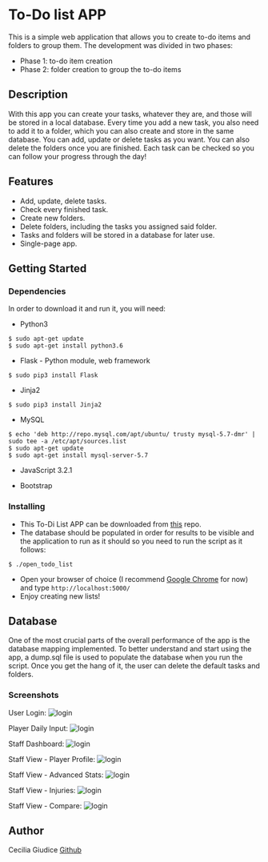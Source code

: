 # To-Do list APP

This is a simple web application that allows you to create to-do items and folders to
group them. The development was divided in two phases:
- Phase 1: to-do item creation
- Phase 2: folder creation to group the to-do items

## Description

With this app you can create your tasks, whatever they are, and those will be stored in a local database. Every time you add a new task, you also need to add it to a folder, which you can also create and store in the same database. You can add, update or delete tasks as you want. You can also delete the folders once you are finished. Each task can be checked so you can follow your progress through the day!

## Features
* Add, update, delete tasks.
* Check every finished task.
* Create new folders.
* Delete folders, including the tasks you assigned said folder.
* Tasks and folders will be stored in a database for later use.
* Single-page app.

## Getting Started

### Dependencies

In order to download it and run it, you will need:
* Python3
```
$ sudo apt-get update
$ sudo apt-get install python3.6
```

* Flask - Python module, web framework
```
$ sudo pip3 install Flask
```

* Jinja2
```
$ sudo pip3 install Jinja2
```

* MySQL
```
$ echo 'deb http://repo.mysql.com/apt/ubuntu/ trusty mysql-5.7-dmr' | sudo tee -a /etc/apt/sources.list
$ sudo apt-get update
$ sudo apt-get install mysql-server-5.7
```
* JavaScript 3.2.1

* Bootstrap

### Installing

* This To-Di List APP can be downloaded from [this](https://github.com/ChechG/ensolvers-to-do-list.git) repo.
* The database should be populated in order for results to be visible and the application to run as it should so you need to run the script as it follows:
```
$ ./open_todo_list
```
* Open your browser of choice (I recommend [Google Chrome](https://www.google.com/intl/es-419/chrome/) for now) and type `http://localhost:5000/`
* Enjoy creating new lists!

## Database

One of the most crucial parts of the overall performance of the app is the database mapping implemented. To better understand and start using the app, a dump.sql file is used to populate the database when you run the script. Once you get the hang of it, the user can delete the default tasks and folders.


### Screenshots

User Login:
![login](https://github.com/sfrechou/PlayerTrack/blob/main/dist/README_src/screen_login.png?raw=true)

Player Daily Input:
![login](https://github.com/sfrechou/PlayerTrack/blob/main/dist/README_src/screen_player_view.png?raw=true)

Staff Dashboard:
![login](https://github.com/sfrechou/PlayerTrack/blob/main/dist/README_src/screen_dash.png?raw=true)

Staff View - Player Profile:
![login](https://github.com/sfrechou/PlayerTrack/blob/main/dist/README_src/screen_profile.png?raw=true)

Staff View - Advanced Stats:
![login](https://github.com/sfrechou/PlayerTrack/blob/main/dist/README_src/screen_adv.png?raw=true)

Staff View - Injuries:
![login](https://github.com/sfrechou/PlayerTrack/blob/main/dist/README_src/screen_injury.png?raw=true)

Staff View - Compare:
![login](https://github.com/sfrechou/PlayerTrack/blob/main/dist/README_src/screen_compare.png?raw=true)


## Author

Cecilia Giudice 
[Github](https://github.com/ChechG)
